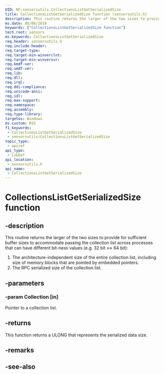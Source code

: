 ```yaml
---
UID: NF:sensorsutils.CollectionsListGetSerializedSize
title: CollectionsListGetSerializedSize function (sensorsutils.h)
description: This routine returns the larger of the two sizes to provide for sufficient buffer sizes to accommodate passing the collection list across processes that can have different bit-ness values.
ms.date: 08/08/2018
keywords: ["CollectionsListGetSerializedSize function"]
tech.root: sensors
ms.keywords: CollectionsListGetSerializedSize
req.header: sensorsutils.h
req.include-header: 
req.target-type: 
req.target-min-winverclnt: 
req.target-min-winversvr: 
req.kmdf-ver: 
req.umdf-ver: 
req.lib: 
req.dll: 
req.irql: 
req.ddi-compliance: 
req.unicode-ansi: 
req.idl: 
req.max-support: 
req.namespace: 
req.assembly: 
req.type-library: 
targetos: Windows
ms.custom: RS5
f1_keywords:
 - CollectionsListGetSerializedSize
 - sensorsutils/CollectionsListGetSerializedSize
topic_type:
 - apiref
api_type:
 - LibDef
api_location:
 - sensorsutils.h
api_name:
 - CollectionsListGetSerializedSize
---
```


# CollectionsListGetSerializedSize function


## -description

This routine returns the larger of the two sizes to provide for sufficient buffer sizes to accommodate passing the collection list across processes that can have different bit-ness values (e.g. 32 bit <-> 64 bit):

1. The architecture-independent size of the entire collection list, including size of memory blocks that are pointed by embedded pointers.
2. The RPC serialized size of the collection list.

## -parameters

### -param Collection [in]

Pointer to a collection list.

## -returns

This function returns a ULONG that represents the serialized data size.

## -remarks

## -see-also

